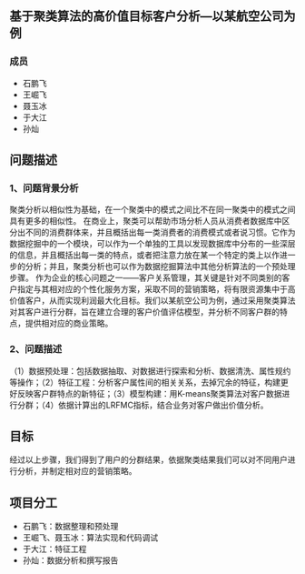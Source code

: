 <body marginheight="0"><h2>基于聚类算法的高价值目标客户分析—以某航空公司为例</h2>
<h3>成员</h3>
<ul>
<li>石鹏飞</li>
<li>王崛飞</li>
<li>聂玉冰</li>
<li>于大江</li>
<li>孙灿</li>
</ul>
<h2>问题描述</h2>
<h3>1、问题背景分析</h3>
<p>聚类分析以相似性为基础，在一个聚类中的模式之间比不在同一聚类中的模式之间具有更多的相似性。
在商业上，聚类可以帮助市场分析人员从消费者数据库中区分出不同的消费群体来，并且概括出每一类消费者的消费模式或者说习惯。它作为数据挖掘中的一个模块，可以作为一个单独的工具以发现数据库中分布的一些深层的信息，并且概括出每一类的特点，或者把注意力放在某一个特定的类上以作进一步的分析；并且，聚类分析也可以作为数据挖掘算法中其他分析算法的一个预处理步骤。
作为企业的核心问题之一——客户关系管理，其关键是针对不同类别的客户指定与其相对应的个性化服务方案，采取不同的营销策略，将有限资源集中于高价值客户，从而实现利润最大化目标。我们以某航空公司为例，通过采用聚类算法对其客户进行分群，旨在建立合理的客户价值评估模型，并分析不同客户群的特点，提供相对应的商业策略。

</p>
<h3>2、问题描述</h3>
<p>（1）数据预处理：包括数据抽取、对数据进行探索和分析、数据清洗、属性规约等操作；（2）特征工程：分析客户属性间的相关关系，去掉冗余的特征，构建更好反映客户群特点的新特征；（3）模型构建：用K-means聚类算法对客户数据进行分群；（4）依据计算出的LRFMC指标，结合业务对客户做出价值分析。

</p>
<h2>目标</h2>
<p>经过以上步骤，我们得到了用户的分群结果，依据聚类结果我们可以对不同用户进行分析，并制定相对应的营销策略。

</p>
<h2>项目分工</h2>
<ul>
<li>石鹏飞：数据整理和预处理</li>
<li>王崛飞、聂玉冰：算法实现和代码调试</li>
<li>于大江：特征工程</li>
<li>孙灿：数据分析和撰写报告</li>
</ul>
</body></html>
